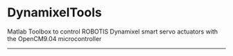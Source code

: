 # DynamixelTools
Matlab Toolbox to control ROBOTIS Dynamixel smart servo actuators with the OpenCM9.04 microcontroller

----

